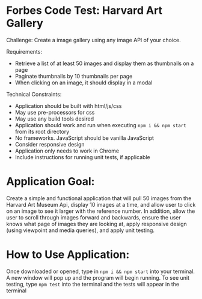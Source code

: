 # Forbes Code Test: Harvard Art Gallery
Challenge: Create a image gallery using any image API of your choice.

Requirements:
- Retrieve a list of at least 50 images and display them as thumbnails on a page
- Paginate thumbnails by 10 thumbnails per page
- When clicking on an image, it should display in a modal

Technical Constraints:
- Application should be built with html/js/css
- May use pre-processors for css
- May use any build tools desired
- Application should work and run when executing `npm i && npm start` from its root directory
- No frameworks. JavaScript should be vanilla JavaScript
- Consider responsive design
- Application only needs to work in Chrome
- Include instructions for running unit tests, if applicable

# Application Goal:
Create a simple and functional application that will pull 50 images from the Harvard Art Museum Api, display 10 images at a time, and allow user to click on an image to see it larger with the reference number. In addition, allow the user to scroll through images forward and backwards, ensure the user knows what page of images they are looking at, apply responsive design (using viewpoint and media queries), and apply unit testing.

# How to Use Application:
Once downloaded or opened, type in `npm i && npm start` into your terminal. A new window will pop up and the program will begin running. To see unit testing, type `npm test` into the terminal and the tests will appear in the terminal
